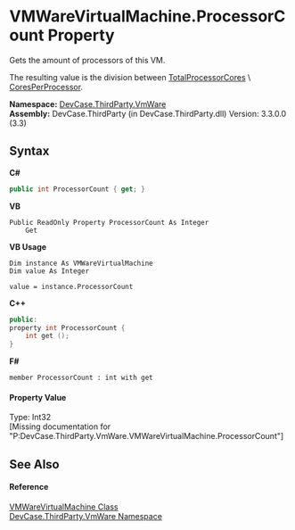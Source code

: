 # VMWareVirtualMachine.ProcessorCount Property 
 

Gets the amount of processors of this VM. 

 The resulting value is the division between <a href="P_DevCase_ThirdParty_VmWare_VMWareVirtualMachine_TotalProcessorCores">TotalProcessorCores</a> \ <a href="P_DevCase_ThirdParty_VmWare_VMWareVirtualMachine_CoresPerProcessor">CoresPerProcessor</a>.

**Namespace:**&nbsp;<a href="N_DevCase_ThirdParty_VmWare">DevCase.ThirdParty.VmWare</a><br />**Assembly:**&nbsp;DevCase.ThirdParty (in DevCase.ThirdParty.dll) Version: 3.3.0.0 (3.3)

## Syntax

**C#**<br />
``` C#
public int ProcessorCount { get; }
```

**VB**<br />
``` VB
Public ReadOnly Property ProcessorCount As Integer
	Get
```

**VB Usage**<br />
``` VB Usage
Dim instance As VMWareVirtualMachine
Dim value As Integer

value = instance.ProcessorCount

```

**C++**<br />
``` C++
public:
property int ProcessorCount {
	int get ();
}
```

**F#**<br />
``` F#
member ProcessorCount : int with get

```


#### Property Value
Type: Int32<br />\[Missing <value> documentation for "P:DevCase.ThirdParty.VmWare.VMWareVirtualMachine.ProcessorCount"\]

## See Also


#### Reference
<a href="T_DevCase_ThirdParty_VmWare_VMWareVirtualMachine">VMWareVirtualMachine Class</a><br /><a href="N_DevCase_ThirdParty_VmWare">DevCase.ThirdParty.VmWare Namespace</a><br />